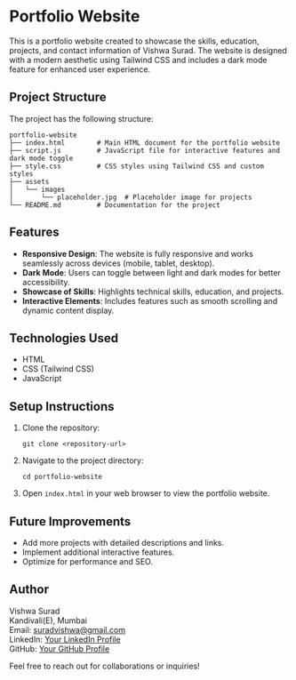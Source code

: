 # Portfolio Website

This is a portfolio website created to showcase the skills, education, projects, and contact information of Vishwa Surad. The website is designed with a modern aesthetic using Tailwind CSS and includes a dark mode feature for enhanced user experience.

## Project Structure

The project has the following structure:

```
portfolio-website
├── index.html        # Main HTML document for the portfolio website
├── script.js         # JavaScript file for interactive features and dark mode toggle
├── style.css         # CSS styles using Tailwind CSS and custom styles
├── assets
│   └── images
│       └── placeholder.jpg  # Placeholder image for projects
└── README.md         # Documentation for the project
```

## Features

- **Responsive Design**: The website is fully responsive and works seamlessly across devices (mobile, tablet, desktop).
- **Dark Mode**: Users can toggle between light and dark modes for better accessibility.
- **Showcase of Skills**: Highlights technical skills, education, and projects.
- **Interactive Elements**: Includes features such as smooth scrolling and dynamic content display.

## Technologies Used

- HTML
- CSS (Tailwind CSS)
- JavaScript

## Setup Instructions

1. Clone the repository:
   ```
   git clone <repository-url>
   ```

2. Navigate to the project directory:
   ```
   cd portfolio-website
   ```

3. Open `index.html` in your web browser to view the portfolio website.

## Future Improvements

- Add more projects with detailed descriptions and links.
- Implement additional interactive features.
- Optimize for performance and SEO.

## Author

Vishwa Surad  
Kandivali(E), Mumbai  
Email: suradvishwa@gmail.com  
LinkedIn: [Your LinkedIn Profile](#)  
GitHub: [Your GitHub Profile](#)  

Feel free to reach out for collaborations or inquiries!